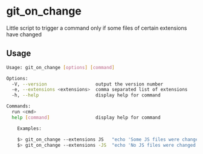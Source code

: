 # git_on_change

Little script to trigger a command only if some files of certain extensions have changed

## Usage

```bash
Usage: git_on_change [options] [command]

Options:
  -V, --version                  output the version number
  -e, --extensions <extensions>  comma separated list of extensions
  -h, --help                     display help for command

Commands:
  run <cmd>
  help [command]                 display help for command

    Examples:

    $> git_on_change --extensions JS   "echo 'Some JS files were changed'"
    $> git_on_change --extensions -JS  "echo 'No JS files were changed'"
```

